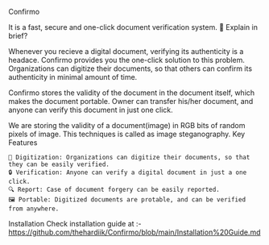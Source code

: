 Confirmo

It is a fast, secure and one-click document verification system.
👀 Explain in brief?

Whenever you recieve a digital document, verifying its authenticity is a headace. Confirmo provides you the one-click solution to this problem. Organizations can digitize their documents, so that others can confirm its authenticity in minimal amount of time.

Confirmo stores the validity of the document in the document itself, which makes the document portable. Owner can transfer his/her document, and anyone can verify this document in just one click.

We are storing the validity of a document(image) in RGB bits of random pixels of image. This techniques is called as image steganography.
Key Features

    📇 Digitization: Organizations can digitize their documents, so that they can be easily verified.
    🔒 Verification: Anyone can verify a digital document in just a one click.
    🔍 Report: Case of document forgery can be easily reported.
    🖼️ Portable: Digitized documents are protable, and can be verified from anywhere.

Installation
Check installation guide at :- https://github.com/thehardiik/Confirmo/blob/main/Installation%20Guide.md
